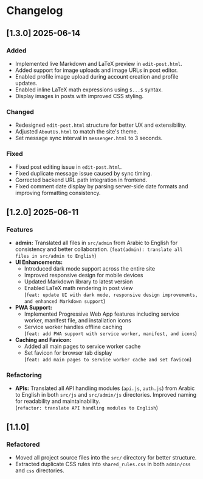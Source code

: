 # Changelog

## [1.3.0] 2025-06-14

### Added
- Implemented live Markdown and LaTeX preview in `edit-post.html`.
- Added support for image uploads and image URLs in post editor.
- Enabled profile image upload during account creation and profile updates.
- Enabled inline LaTeX math expressions using `$...$` syntax.
- Display images in posts with improved CSS styling.

### Changed
- Redesigned `edit-post.html` structure for better UX and extensibility.
- Adjusted `AboutUs.html` to match the site's theme.
- Set message sync interval in `messenger.html` to 3 seconds.

### Fixed
- Fixed post editing issue in `edit-post.html`.
- Fixed duplicate message issue caused by sync timing.
- Corrected backend URL path integration in frontend.
- Fixed comment date display by parsing server-side date formats and improving formatting consistency.



## [1.2.0] 2025-06-11

### Features
- **admin:** Translated all files in `src/admin` from Arabic to English for consistency and better collaboration. (`feat(admin): translate all files in src/admin to English`)
- **UI Enhancements:**  
  - Introduced dark mode support across the entire site  
  - Improved responsive design for mobile devices  
  - Updated Markdown library to latest version  
  - Enabled LaTeX math rendering in post view  
  (`feat: update UI with dark mode, responsive design improvements, and enhanced Markdown support`)
- **PWA Support:**  
  - Implemented Progressive Web App features including service worker, manifest file, and installation icons  
  - Service worker handles offline caching  
  (`feat: add PWA support with service worker, manifest, and icons`)
- **Caching and Favicon:**  
  - Added all main pages to service worker cache  
  - Set favicon for browser tab display  
  (`feat: add main pages to service worker cache and set favicon`)

### Refactoring
- **APIs:** Translated all API handling modules (`api.js`, `auth.js`) from Arabic to English in both `src/js` and `src/admin/js` directories. Improved naming for readability and maintainability.  
  (`refactor: translate API handling modules to English`)



## [1.1.0]

### Refactored
- Moved all project source files into the `src/` directory for better structure.
- Extracted duplicate CSS rules into `shared_rules.css` in both `admin/css` and `css` directories.
